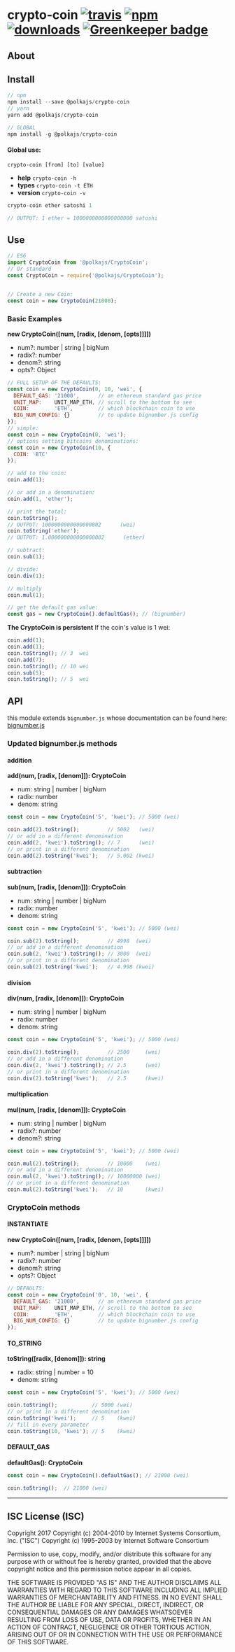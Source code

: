 # crypto-coin [![travis][travis-image]][travis-url] [![npm][npm-image]][npm-url] [![downloads][downloads-image]][downloads-url] [![Greenkeeper badge](https://badges.greenkeeper.io/PolkaJS/crypto-coin.svg)](https://greenkeeper.io/)

[travis-image]: https://travis-ci.org/PolkaJS/crypto-coin.svg?branch=master
[travis-url]: https://travis-ci.org/PolkaJS/crypto-coin
[npm-image]: https://img.shields.io/npm/v/@polkajs/crypto-coin.svg
[npm-url]: https://npmjs.org/package/@polkajs/crypto-coin
[downloads-image]: https://img.shields.io/npm/dm/@polkajs/crypto-coin.svg
[downloads-url]: https://npmjs.org/package/@polkajs/crypto-coin

## About

## Install

``` javascript
// npm
npm install --save @polkajs/crypto-coin
// yarn
yarn add @polkajs/crypto-coin

// GLOBAL
npm install -g @polkajs/crypto-coin
```

#### Global use:

`crypto-coin [from] [to] [value]`

- **help**    `crypto-coin -h`
- **types**   `crypto-coin -t ETH`
- **version** `crypto-coin -v`

``` javascript
crypto-coin ether satoshi 1

// OUTPUT: 1 ether = 1000000000000000000 satoshi
```

## Use

``` javascript
// ES6
import CryptoCoin from '@polkajs/CryptoCoin';
// Or standard
const CryptoCoin = require('@polkajs/CryptoCoin');


// Create a new Coin:
const coin = new CryptoCoin(21000);
```

### Basic Examples

**new CryptoCoin([num, [radix, [denom, [opts]]]])**
- num?: number | string | bigNum
- radix?: number
- denom?: string
- opts?: Object

``` javascript
// FULL SETUP OF THE DEFAULTS:
const coin = new CryptoCoin(0, 10, 'wei', {
  DEFAULT_GAS: '21000',      // an ethereum standard gas price
  UNIT_MAP:    UNIT_MAP_ETH, // scroll to the bottom to see
  COIN:        'ETH',        // which blockchain coin to use
  BIG_NUM_CONFIG: {}         // to update bignumber.js config
});
// simple:
const coin = new CryptoCoin(0, 'wei');
// options setting bitcoins denominations:
const coin = new CryptoCoin(10, {
  COIN: 'BTC'
});

// add to the coin:
coin.add(1);

// or add in a denomination:
coin.add(1, 'ether');

// print the total:
coin.toString();
// OUTPUT: 1000000000000000002      (wei)
coin.toString('ether');
// OUTPUT: 1.000000000000000002      (ether)

// subtract:
coin.sub(1);

// divide:
coin.div(1);

// multiply
coin.mul(1);

// get the default gas value:
const gas = new CryptoCoin().defaultGas(); // (bignumber)
```

**The CryptoCoin is persistent**
If the coin's value is 1 wei:
``` javascript
coin.add(1);
coin.add(1);
coin.toString(); // 3  wei
coin.add(7);
coin.toString(); // 10 wei
coin.sub(5);
coin.toString(); // 5  wei
```


## API

this module extends `bignumber.js` whose documentation can be found here:
[bignumber.js](https://mikemcl.github.io/bignumber.js/)

### Updated bignumber.js methods

#### addition

**add(num, [radix, [denom]]): CryptoCoin**
- num: string | number | bigNum
- radix: number
- denom: string

``` javascript
const coin = new CryptoCoin('5', 'kwei'); // 5000 (wei)

coin.add(2).toString();         // 5002   (wei)
// or add in a different denomination
coin.add(2, 'kwei').toString(); // 7      (wei)
// or print in a different denomination
coin.add(2).toString('kwei');   // 5.002 (kwei)
```

#### subtraction

**sub(num, [radix, [denom]]): CryptoCoin**
- num: string | number | bigNum
- radix: number
- denom: string

``` javascript
const coin = new CryptoCoin('5', 'kwei'); // 5000 (wei)

coin.sub(2).toString();         // 4998  (wei)
// or add in a different denomination
coin.sub(2, 'kwei').toString(); // 3000  (wei)
// or print in a different denomination
coin.sub(2).toString('kwei');   // 4.998 (kwei)
```

#### division

**div(num, [radix, [denom]]): CryptoCoin**
- num: string | number | bigNum
- radix: number
- denom: string

``` javascript
const coin = new CryptoCoin('5', 'kwei'); // 5000 (wei)

coin.div(2).toString();         // 2500     (wei)
// or add in a different denomination
coin.div(2, 'kwei').toString(); // 2.5      (wei)
// or print in a different denomination
coin.div(2).toString('kwei');   // 2.5      (kwei)
```

#### multiplication

**mul(num, [radix, [denom]]): CryptoCoin**
- num: string | number | bigNum
- radix?: number
- denom?: string

``` javascript
const coin = new CryptoCoin('5', 'kwei'); // 5000 (wei)

coin.mul(2).toString();         // 10000    (wei)
// or add in a different denomination
coin.mul(2, 'kwei').toString(); // 10000000 (wei)
// or print in a different denomination
coin.mul(2).toString('kwei');   // 10       (kwei)
```

### CryptoCoin methods

#### INSTANTIATE

**new CryptoCoin([num, [radix, [denom, [opts]]]])**
- num?: number | string | bigNum
- radix?: number
- denom?: string
- opts?: Object

``` javascript
// DEFAULTS:
const coin = new CryptoCoin('0', 10, 'wei', {
  DEFAULT_GAS: '21000',      // an ethereum standard gas price
  UNIT_MAP:    UNIT_MAP_ETH, // scroll to the bottom to see
  COIN:        'ETH',        // which blockchain coin to use
  BIG_NUM_CONFIG: {}         // to update bignumber.js config
});
```


#### TO_STRING

**toString([radix, [denom]]): string**
- radix: string | number = 10
- denom: string

``` javascript
const coin = new CryptoCoin('5', 'kwei'); // 5000 (wei)

coin.toString();           // 5000 (wei)
// or print in a different denomination
coin.toString('kwei');     // 5    (kwei)
// fill in every parameter
coin.toString(10, 'kwei'); // 5    (kwei)
```

#### DEFAULT_GAS

**defaultGas(): CryptoCoin**

``` javascript
const coin = new CryptoCoin().defaultGas(); // 21000 (wei)

coin.toString();  // 21000 (wei)
```

---

## ISC License (ISC)

Copyright 2017 <PolkaJS>
Copyright (c) 2004-2010 by Internet Systems Consortium, Inc. ("ISC")
Copyright (c) 1995-2003 by Internet Software Consortium


Permission to use, copy, modify, and/or distribute this software for any purpose with or without fee is hereby granted, provided that the above copyright notice and this permission notice appear in all copies.

THE SOFTWARE IS PROVIDED "AS IS" AND THE AUTHOR DISCLAIMS ALL WARRANTIES WITH REGARD TO THIS SOFTWARE INCLUDING ALL IMPLIED WARRANTIES OF MERCHANTABILITY AND FITNESS. IN NO EVENT SHALL THE AUTHOR BE LIABLE FOR ANY SPECIAL, DIRECT, INDIRECT, OR CONSEQUENTIAL DAMAGES OR ANY DAMAGES WHATSOEVER RESULTING FROM LOSS OF USE, DATA OR PROFITS, WHETHER IN AN ACTION OF CONTRACT, NEGLIGENCE OR OTHER TORTIOUS ACTION, ARISING OUT OF OR IN CONNECTION WITH THE USE OR PERFORMANCE OF THIS SOFTWARE.
